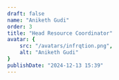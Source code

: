 ```yaml
---
draft: false
name: "Aniketh Gudi"
order: 3
title: "Head Resource Coordinator"
avatar: {
    src: "/avatars/infrqtion.png",
    alt: "Aniketh Gudi"
}
publishDate: "2024-12-13 15:39"
---
```

